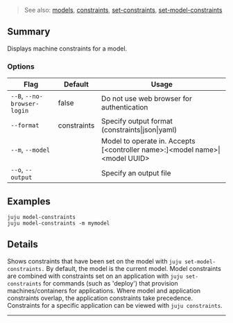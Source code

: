 > See also: [models](/t/10090), [constraints](/t/10060), [set-constraints](/t/10210), [set-model-constraints](/t/10208)

## Summary
Displays machine constraints for a model.

### Options
| Flag | Default | Usage |
| --- | --- | --- |
| `--B`, `--no-browser-login` | false | Do not use web browser for authentication |
| `--format` | constraints | Specify output format (constraints&#x7c;json&#x7c;yaml) |
| `--m`, `--model` |  | Model to operate in. Accepts [&lt;controller name&gt;:]&lt;model name&gt;&#x7c;&lt;model UUID&gt; |
| `--o`, `--output` |  | Specify an output file |

## Examples

    juju model-constraints
    juju model-constraints -m mymodel


## Details
Shows constraints that have been set on the model with
`juju set-model-constraints.`
By default, the model is the current model.
Model constraints are combined with constraints set on an application
with `juju set-constraints` for commands (such as 'deploy') that provision
machines/containers for applications. Where model and application constraints overlap, the
application constraints take precedence.
Constraints for a specific application can be viewed with `juju constraints`.


---

